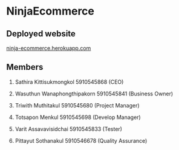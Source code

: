 # NinjaEcommerce

## Deployed website

[ninja-ecommerce.herokuapp.com](https://ninja-ecommerce.herokuapp.com/)

## Members

1. Sathira Kittisukmongkol 5910545868 (CEO)

2. Wasuthun Wanaphongthipakorn 5910545841 (Business Owner)

3. Triwith Muthitakul 5910545680 (Project Manager)

4. Totsapon Menkul 5910545698 (Develop Manager)

5. Varit Assavavisidchai 5910545833 (Tester)

6. Pittayut Sothanakul 5910546678 (Quality Assurance)
